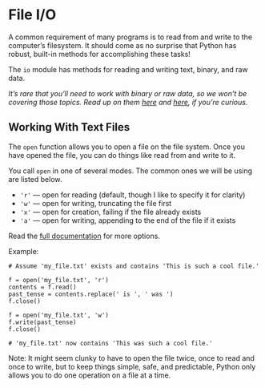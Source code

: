 # File I/O

A common requirement of many programs is to read from and write to the computer’s filesystem. It should come as no surprise that Python has robust, built-in methods for accomplishing these tasks!

The `io` module has methods for reading and writing text, binary, and raw data.

_It’s rare that you’ll need to work with binary or raw data, so we won’t be covering those topics. Read up on them [here](https://docs.python.org/3/library/io.html#buffered-streams) and [here](https://docs.python.org/3/library/io.html#io.RawIOBase), if you’re curious._

## Working With Text Files

The `open` function allows you to open a file on the file system. Once you have opened the file, you can do things like read from and write to it.

You call `open` in one of several modes. The common ones we will be using are listed below.

- `'r'` — open for reading (default, though I like to specify it for clarity)
- `'w'` — open for writing, truncating the file first
- `'x'` — open for creation, failing if the file already exists
- `'a'` — open for writing, appending to the end of the file if it exists

Read the [full documentation](https://docs.python.org/3/library/functions.html#open) for more options.

Example:

    # Assume 'my_file.txt' exists and contains 'This is such a cool file.'
    
    f = open('my_file.txt', 'r')
    contents = f.read()
    past_tense = contents.replace(' is ', ' was ')
    f.close()
    
    f = open('my_file.txt', 'w')
    f.write(past_tense)
    f.close()
    
    # 'my_file.txt' now contains 'This was such a cool file.'

Note: It might seem clunky to have to open the file twice, once to read and once to write, but to keep things simple, safe, and predictable, Python only allows you to do one operation on a file at a time.
